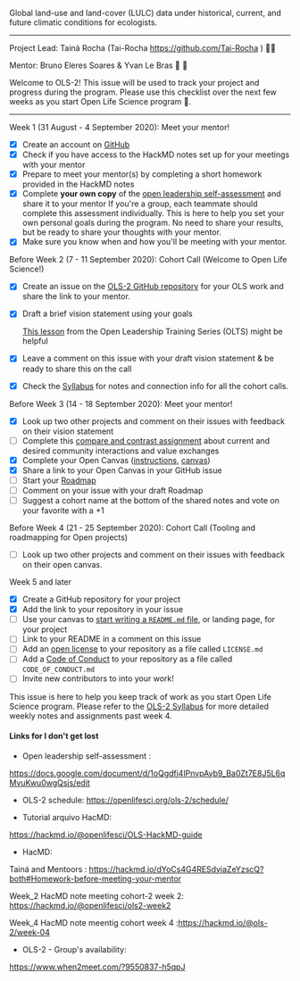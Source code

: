 Global land-use and land-cover (LULC) data under historical, current, and future climatic conditions for ecologists.

---

<!---
  Create one issue for each project in OLS-2. If you applied as a team, please
  coordinate with your teammates and have one person create this issue.

  Instructions:

  1. Add your project title in the Title field above ^
  2. Add your GitHub username (and your teammates) below --->
Project Lead: Tainá Rocha (Tai-Rocha https://github.com/Tai-Rocha ) :tipping_hand_woman:

<!---
  3. Add your mentor's GitHub username below --->
Mentor:  Bruno Eleres Soares & Yvan Le Bras :man: :man: 
<!---
  4. Keep everything below and click 'Submit new issue'  --->

Welcome to OLS-2! This issue will be used to track your project and progress during the program. Please use this checklist over the next few weeks as you start Open Life Science program :tada:.

***

Week 1 (31 August - 4 September 2020): Meet your mentor!
- [x] Create an account on [GitHub](https://github.com)
- [x] Check if you have access to the HackMD notes set up for your meetings with your mentor
- [x] Prepare to meet your mentor(s) by completing a short homework provided in the HackMD notes
- [x] Complete **your own copy** of the [open leadership self-assessment](https://docs.google.com/document/d/1oQgdfj4lPnypAyb9_Ba0Zt7E8J5L6qMvuKwu0wgQsjs/edit?usp=sharing) and share it to your mentor 
  If you're a group, each teammate should complete this assessment individually. This is here to help you set your own personal goals during the program. No need to share your results, but be ready to share your thoughts with your mentor.
- [x] Make sure you know when and how you'll be meeting with your mentor.

Before Week 2 (7 - 11 September 2020): Cohort Call (Welcome to Open Life Science!)
- [x] Create an issue on the [OLS-2 GitHub repository](https://github.com/open-life-science/ols-2/issues/new) for your OLS work and share the link to your mentor.
- [x] Draft a brief vision statement using your goals

  [This lesson](https://mozilla.github.io/open-leadership-training-series/articles/introduction-to-open-leadership/stating-your-project-vision/) from the Open Leadership Training Series (OLTS) might be helpful

- [x] Leave a comment on this issue with your draft vision statement & be ready to share this on the call
- [X] Check the [Syllabus](https://openlifesci.org/ols-2) for notes and connection info for all the cohort calls.

Before Week 3 (14 - 18 September 2020): Meet your mentor!
- [X] Look up two other projects and comment on their issues with feedback on their vision statement
- [ ] Complete this [compare and contrast assignment](https://docs.google.com/document/d/1ukvqDRIYfvCapVMdE5hWP-0MkLNJ9T65X43O7F336Ac/edit?usp=sharing) about current and desired community interactions and value exchanges
- [X] Complete your Open Canvas ([instructions](https://mozilla.github.io/open-leadership-training-series/articles/opening-your-project/develop-an-open-project-strategy-with-open-canvas/), [canvas](https://docs.google.com/presentation/d/1MeJo0TyuMg_waLk1J4q9y1aAqKNMuRBlnmxEChSz-cQ/edit?usp=sharing))
- [X] Share a link to your Open Canvas in your GitHub issue
- [ ] Start your [Roadmap](https://mozilla.github.io/open-leadership-training-series/articles/opening-your-project/start-your-project-roadmap/)
- [ ] Comment on your issue with your draft Roadmap
- [ ] Suggest a cohort name at the bottom of the shared notes and vote on your favorite with a +1

Before Week 4 (21 - 25 September 2020): Cohort Call (Tooling and roadmapping for Open projects)
- [ ] Look up two other projects and comment on their issues with feedback on their open canvas.

Week 5 and later
- [X] Create a GitHub repository for your project
- [X] Add the link to your repository in your issue
- [ ] Use your canvas to [start writing a `README.md` file](https://mozilla.github.io/open-leadership-training-series/articles/opening-your-project/write-a-great-project-readme/), or landing page, for your project
- [ ] Link to your README in a comment on this issue
- [ ] Add an [open license](https://mozilla.github.io/open-leadership-training-series/articles/get-your-project-online/sharing-your-work-in-the-open/) to your repository as a file called `LICENSE.md`
- [ ] Add a [Code of Conduct](https://mozilla.github.io/open-leadership-training-series/articles/building-communities-of-contributors/write-a-code-of-conduct/) to your repository as a file called `CODE_OF_CONDUCT.md`
- [ ] Invite new contributors to into your work!

This issue is here to help you keep track of work as you start Open Life Science program. Please refer to the [OLS-2 Syllabus](https://openlifesci.org/ols-2) for more detailed weekly notes and assignments past week 4.





#### Links for I don't get lost

* Open leadership self-assessment :

https://docs.google.com/document/d/1oQgdfj4lPnypAyb9_Ba0Zt7E8J5L6qMvuKwu0wgQsjs/edit


*  OLS-2 schedule:
https://openlifesci.org/ols-2/schedule/

* Tutorial arquivo HacMD:

https://hackmd.io/@openlifesci/OLS-HackMD-guide


* HacMD:

 Tainá and Mentoors : https://hackmd.io/dYoCs4G4RESdyiaZeYzscQ?both#Homework-before-meeting-your-mentor
 
 Week_2 HacMD note meeting cohort-2 week 2:  https://hackmd.io/@openlifesci/ols2-week2
 
 Week_4 HacMD note meentig cohort week 4 :https://hackmd.io/@ols-2/week-04


* OLS-2 - Group's availability:

https://www.when2meet.com/?9550837-h5qpJ


